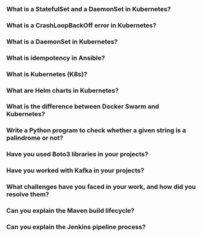 ### What is a StatefulSet and a DaemonSet in Kubernetes?
### What is a CrashLoopBackOff error in Kubernetes?
### What is a DaemonSet in Kubernetes?
### What is idempotency in Ansible?
### What is Kubernetes (K8s)?
### What are Helm charts in Kubernetes?
### What is the difference between Docker Swarm and Kubernetes?
### Write a Python program to check whether a given string is a palindrome or not?
### Have you used Boto3 libraries in your projects?
### Have you worked with Kafka in your projects?
### What challenges have you faced in your work, and how did you resolve them?
### Can you explain the Maven build lifecycle?
### Can you explain the Jenkins pipeline process?
